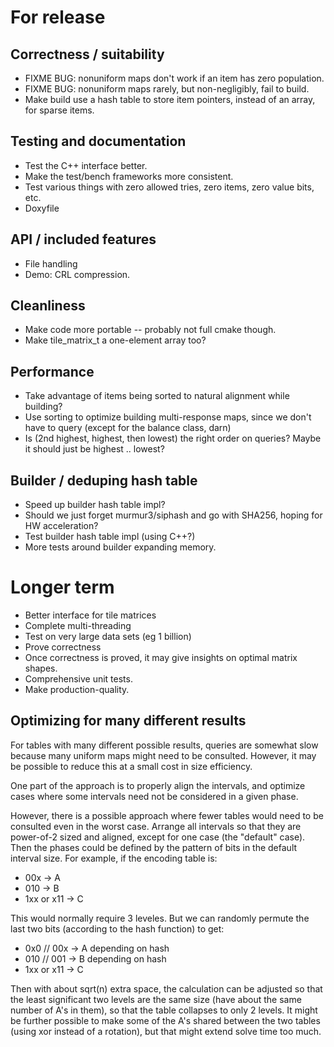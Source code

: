 # For release

## Correctness / suitability

* FIXME BUG: nonuniform maps don't work if an item has zero population.
* FIXME BUG: nonuniform maps rarely, but non-negligibly, fail to build.
* Make build use a hash table to store item pointers, instead of an array, for sparse items.

## Testing and documentation

* Test the C++ interface better.
* Make the test/bench frameworks more consistent.
* Test various things with zero allowed tries, zero items, zero value bits, etc.
* Doxyfile

## API / included features

* File handling
* Demo: CRL compression.

## Cleanliness

* Make code more portable -- probably not full cmake though.
* Make tile_matrix_t a one-element array too?

## Performance

* Take advantage of items being sorted to natural alignment while building?
* Use sorting to optimize building multi-response maps, since we don't have to query (except for the balance class, darn)
* Is (2nd highest, highest, then lowest) the right order on queries?  Maybe it should just be highest .. lowest?

## Builder / deduping hash table

* Speed up builder hash table impl?
* Should we just forget murmur3/siphash and go with SHA256, hoping for HW acceleration?
* Test builder hash table impl (using C++?)
* More tests around builder expanding memory.

# Longer term

* Better interface for tile matrices
* Complete multi-threading
* Test on very large data sets (eg 1 billion)
* Prove correctness
* Once correctness is proved, it may give insights on optimal matrix shapes.
* Comprehensive unit tests.
* Make production-quality.

## Optimizing for many different results

For tables with many different possible results, queries are somewhat slow because many uniform maps might need to be consulted.  However, it may be possible to reduce this at a small cost in size efficiency.

One part of the approach is to properly align the intervals, and optimize cases where some intervals need not be considered in a given phase.

However, there is a possible approach where fewer tables would need to be consulted even in the worst case.  Arrange all intervals so that they are power-of-2 sized and aligned, except for one
case (the "default" case).  Then the phases could be defined by the pattern of bits in the default interval size.  For example, if the encoding table is:

* 00x -> A
* 010 -> B
* 1xx or x11 -> C

This would normally require 3 leveles.  But we can randomly permute the last two bits (according to the hash function) to get:

* 0x0 // 00x -> A depending on hash
* 010 // 001 -> B depending on hash
* 1xx or x11 -> C

Then with about sqrt(n) extra space, the calculation can be adjusted so that the least significant two levels are the same size (have about the same number of A's in them), so that the table collapses to only 2 levels.  It might be further possible to make some of the A's shared between the two tables (using xor instead of a rotation), but that might extend solve time too much.